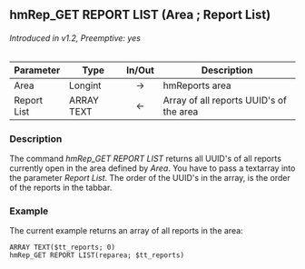 ## hmRep_GET REPORT LIST (Area ; Report List)
###### Introduced in v1.2, Preemptive: yes

|Parameter|Type|In/Out|Description
|--- |---|:---:|---
|Area|Longint|→|hmReports area
|Report List|ARRAY TEXT|←|Array of all reports UUID's of the area

### Description
The command *hmRep_GET REPORT LIST* returns all UUID's of all reports currently open in the area defined by *Area*. You have to pass a textarray into the parameter *Report List*. The order of the UUID's in the array, is the order of the reports in the tabbar.

### Example
The current example returns an array of all reports in the area:

```4d
ARRAY TEXT($tt_reports; 0)
hmRep_GET REPORT LIST(reparea; $tt_reports)
```
